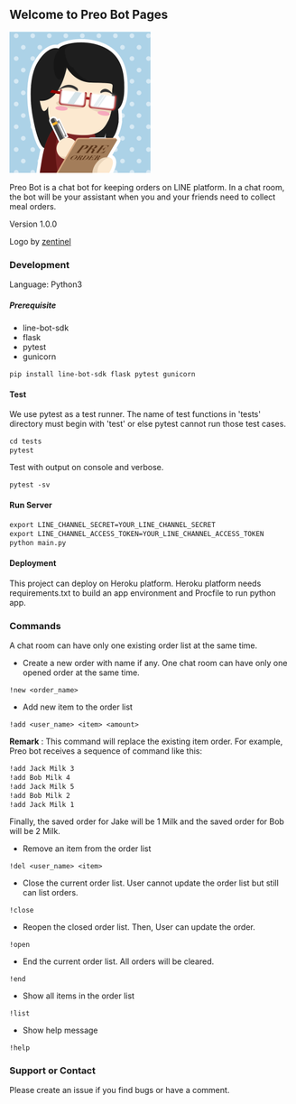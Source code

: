 ## Welcome to Preo Bot Pages

![Preo Bot Logo](/img/preo-bot.png)

Preo Bot is a chat bot for keeping orders on LINE platform. In a chat room, the bot will be your assistant when you and your friends need to collect meal orders.

Version 1.0.0

Logo by [zentinel](https://www.behance.net/zentinel)

### Development

Language: Python3

##### Prerequisite

- line-bot-sdk
- flask
- pytest
- gunicorn

```
pip install line-bot-sdk flask pytest gunicorn
```

#### Test

We use pytest as a test runner.
The name of test functions in 'tests' directory must begin with 'test' or else pytest cannot run those test cases.

```
cd tests
pytest
```

Test with output on console and verbose.

```
pytest -sv
```


#### Run Server

```
export LINE_CHANNEL_SECRET=YOUR_LINE_CHANNEL_SECRET
export LINE_CHANNEL_ACCESS_TOKEN=YOUR_LINE_CHANNEL_ACCESS_TOKEN
python main.py
```

#### Deployment

This project can deploy on Heroku platform.
Heroku platform needs requirements.txt to build an app environment and Procfile to run python app.

### Commands

A chat room can have only one existing order list at the same time.

- Create a new order with name if any. One chat room can have only one opened order at the same time.

```
!new <order_name>
```

- Add new item to the order list

```
!add <user_name> <item> <amount>
```

**Remark** : This command will replace the existing item order.
For example, Preo bot receives a sequence of command like this:

```
!add Jack Milk 3
!add Bob Milk 4
!add Jack Milk 5
!add Bob Milk 2
!add Jack Milk 1
```
Finally, the saved order for Jake will be 1 Milk and the saved order for Bob will be 2 Milk.

- Remove an item from the order list

```
!del <user_name> <item>
```

- Close the current order list. User cannot update the order list but still can list orders.

```
!close
```

- Reopen the closed order list. Then, User can update the order.

```
!open
```

- End the current order list. All orders will be cleared.

```
!end
```

- Show all items in the order list

```
!list
```

- Show help message

```
!help
```

### Support or Contact

Please create an issue if you find bugs or have a comment.

